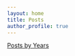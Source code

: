 ```yaml
---
layout: home
title: Posts
author_profile: true
---
```


<a href="/_pages/year-archive/">Posts by Years</a>
